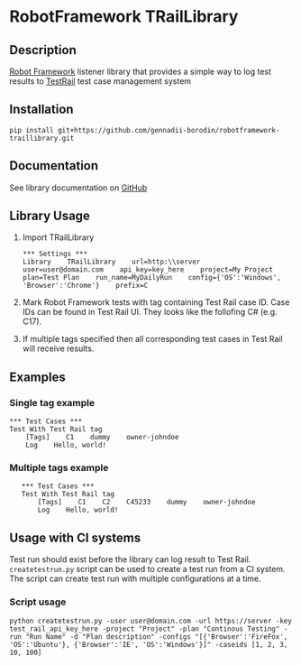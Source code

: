 # RobotFramework TRailLibrary

## Description

[Robot Framework](http://www.robotframework.org) listener library that provides a simple way to log test results to [TestRail](http://www.gurock.com/testrail/) test case management system

## Installation

```
pip install git+https://github.com/gennadii-borodin/robotframework-traillibrary.git
```

## Documentation

See library documentation on [GitHub](https://github.com/gennadii-borodin/robotframework-traillibrary/tree/master/docs)

## Library Usage

1. Import TRailLibrary

   ```robot
   *** Settings ***
   Library    TRailLibrary    url=http:\\server    user=user@domain.com    api_key=key_here    project=My Project    plan=Test Plan    run_name=MyDailyRun    config={'OS':'Windows', 'Browser':'Chrome'}    prefix=C

   ```

2. Mark Robot Framework tests with tag containing Test Rail case ID. Case IDs can be found in Test Rail UI. They looks like the follofing C# (e.g. C17).

3. If multiple tags specified then all corresponding test cases in Test Rail will receive results.

## Examples

### Single tag example

   ```robot
   *** Test Cases ***
   Test With Test Rail tag
       [Tags]    C1    dummy    owner-johndoe
       Log    Hello, world!
   ```

### Multiple tags example

```robot
   *** Test Cases ***
   Test With Test Rail tag
       [Tags]    C1    C2    C45233    dummy    owner-johndoe
       Log    Hello, world!
   ```

## Usage with CI systems

Test run should exist before the library can log result to Test Rail.
`createtestrun.py` script can be used to create a test run from a CI system.
The script can create test run with multiple configurations at a time.

### Script usage

```
python createtestrun.py -user user@domain.com -url https://server -key test_rail_api_key_here -project "Project" -plan "Continous Testing" -run "Run Name" -d "Plan description" -configs "[{'Browser':'FireFox', 'OS':'Ubuntu'}, {'Browser':'IE', 'OS':'Windows'}]" -caseids [1, 2, 3, 10, 100]
```
